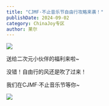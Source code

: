 ```yaml
---
title: "CJMF·不止音乐节自由行攻略来袭！"
publishDate: 2024-09-02
category: ChinaJoy专区
author: 莱尔
---
```


![](https://ec-net-1251389766.cos.ap-shanghai.myqcloud.com/wp-content/uploads/2024/09/20240902150619346.png)

送给二次元小伙伴的福利来啦~

没错！自由行的风还是吹了过来！

我们在CJMF·不止音乐节等你~

![](https://ec-net-1251389766.cos.ap-shanghai.myqcloud.com/wp-content/uploads/2024/09/20240902150617160-189x1024.png)
